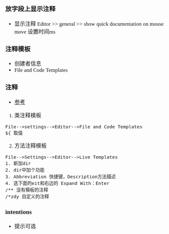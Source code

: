 <span  style="font-family: Simsun,serif; font-size: 17px; ">




### 放字段上显示注释

- 显示注释 Editor >> general >> show quick documentation on mouse move 设置时间ms

### 注释模板

- 创建者信息
- File and Code Templates

### 注释
- [参考](https://blog.csdn.net/yy12345_6_/article/details/123830038)
1. 类注释模板

~~~
File-->settings-->Editor-->File and Code Templates
${ 取值
~~~

2. 方法注释模板

~~~
File-->Settings-->Editor-->Live Templates
1. 新加dir
2. dir中加个功能
3. Abbreviation 快捷键，Description方法描述
4. 选下面的eit和右边的 Expand With：Enter
/** 没有模板的注释
/*zdy 自定义的注释
~~~

### intentions

- 提示可选

</span>